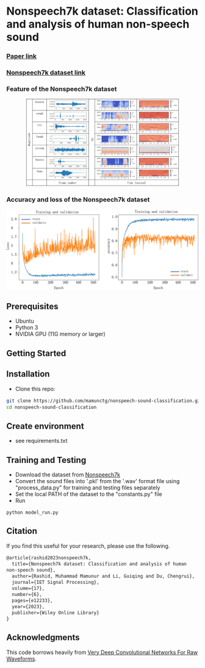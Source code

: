 # Nonspeech7k dataset: Classification and analysis of human non-speech sound

### [Paper link](https://doi.org/10.1049/sil2.12233) 

### [Nonspeech7k dataset link ](https://zenodo.org/record/6967442)

###  Feature of the Nonspeech7k dataset
<p align='center'>  
  <img src='imgs/audio feature.jpg' width='400'/> 
</p>

### Accuracy and loss of the Nonspeech7k dataset
<p align='center'>    
  <img src='imgs/accuracy.jpg' width='700'/>
</p>

## Prerequisites
- Ubuntu
- Python 3
- NVIDIA GPU (11G memory or larger) 
## Getting Started
## Installation
- Clone this repo:
```bash
git clone https://github.com/mamunctg/nonspeech-sound-classification.git
cd nonspeech-sound-classification
```

## Create environment
- see requirements.txt
## Training and Testing
- Download the dataset from [Nonspeech7k ](https://zenodo.org/record/6967442)
- Convert the sound files into '.pkl' from the '.wav' format file using "process_data.py" for training and testing files separately
- Set the local PATH of the dataset to the "constants.py" file
- Run
```
python model_run.py
```

## Citation

If you find this useful for your research, please use the following.


```
@article{rashid2023nonspeech7k,
  title={Nonspeech7k dataset: Classification and analysis of human non-speech sound},
  author={Rashid, Muhammad Mamunur and Li, Guiqing and Du, Chengrui},
  journal={IET Signal Processing},
  volume={17},
  number={6},
  pages={e12233},
  year={2023},
  publisher={Wiley Online Library}
}
```


## Acknowledgments
This code borrows heavily from [Very Deep Convolutional Networks For Raw Waveforms](https://github.com/philipperemy/very-deep-convnets-raw-waveforms).



